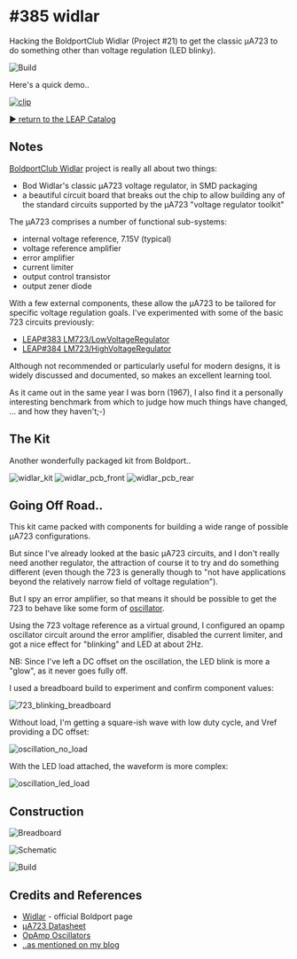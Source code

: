 # #385 widlar

Hacking the BoldportClub Widlar (Project #21) to get the classic μA723 to do something other than voltage regulation (LED blinky).

![Build](./assets/widlar_build.jpg?raw=true)

Here's a quick demo..

[![clip](http://img.youtube.com/vi/jR9F6w2ItQ8/0.jpg)](http://www.youtube.com/watch?v=jR9F6w2ItQ8)

[:arrow_forward: return to the LEAP Catalog](https://leap.tardate.com)

## Notes

[BoldportClub Widlar](http://www.boldport.com/widlar) project is really all about two things:

* Bod Widlar's classic μA723 voltage regulator, in SMD packaging
* a beautiful circuit board that breaks out the chip to allow building any of the standard circuits supported by the μA723 "voltage regulator toolkit"

The μA723 comprises a number of functional sub-systems:

* internal voltage reference, 7.15V (typical)
* voltage reference amplifier
* error amplifier
* current limiter
* output control transistor
* output zener diode

With a few external components, these allow the μA723 to be tailored for specific voltage regulation goals.
I've experimented with some of the basic 723 circuits previously:

* [LEAP#383 LM723/LowVoltageRegulator](../../Electronics101/LM723/LowVoltageRegulator)
* [LEAP#384 LM723/HighVoltageRegulator](../../Electronics101/LM723/HighVoltageRegulator)

Although not recommended or particularly useful for modern designs,
it is widely discussed and documented, so makes an excellent learning tool.

As it came out in the same year I was born (1967), I also find it a personally interesting benchmark from which to
judge how much things have changed, ... and how they haven't;-)


## The Kit

Another wonderfully packaged kit from Boldport..

![widlar_kit](./assets/widlar_kit.jpg?raw=true)
![widlar_pcb_front](./assets/widlar_pcb_front.jpg?raw=true)
![widlar_pcb_rear](./assets/widlar_pcb_rear.jpg?raw=true)

## Going Off Road..

This kit came packed with components for building a wide range of possible μA723 configurations.

But since I've already looked at the basic μA723 circuits, and I don't really need another regulator,
the attraction of course it to try and do something different
(even though the 723 is generally though to "not have applications beyond the relatively narrow field of voltage regulation").

But I spy an error amplifier, so that means it should be possible to get the 723 to behave like some form of
[oscillator](https://www.allaboutcircuits.com/worksheets/opamp-oscillator-circuits/).

Using the 723 voltage reference as a virtual ground,
I configured an opamp oscillator circuit around the error amplifier,
disabled the current limiter,
and got a nice effect for "blinking" and LED at about 2Hz.

NB: Since I've left a DC offset on the oscillation, the LED blink is more a "glow", as it never goes fully off.

I used a breadboard build to experiment and confirm component values:

![723_blinking_breadboard](./assets/723_blinking_breadboard.jpg?raw=true)

Without load, I'm getting a square-ish wave with low duty cycle, and Vref providing a DC offset:

![oscillation_no_load](./assets/oscillation_no_load.gif?raw=true)

With the LED load attached, the waveform is more complex:

![oscillation_led_load](./assets/oscillation_led_load.gif?raw=true)

## Construction

![Breadboard](./assets/widlar_bb.jpg?raw=true)

![Schematic](./assets/widlar_schematic.jpg?raw=true)

![Build](./assets/widlar_build.jpg?raw=true)

## Credits and References
* [Widlar](http://www.boldport.com/widlar) - official Boldport page
* [μA723 Datasheet](http://www.ti.com/lit/ds/symlink/ua723.pdf)
* [OpAmp Oscillators](https://www.allaboutcircuits.com/worksheets/opamp-oscillator-circuits/)
* [..as mentioned on my blog](https://blog.tardate.com/2018/04/leap385-bolportclub-widlar-blinky.html)
